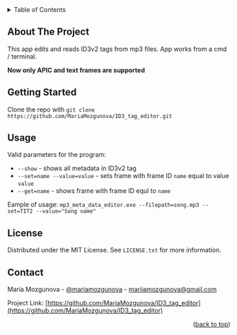 <div id="top"></div>

<!-- TABLE OF CONTENTS -->
<details>
  <summary>Table of Contents</summary>
  <ol>
    <li>
      <a href="#about-the-project">About The Project</a>
    </li>
    <li>
      <a href="#getting-started">Getting Started</a>
    </li>
    <li><a href="#usage">Usage</a></li>
    <li><a href="#license">License</a></li>
    <li><a href="#contact">Contact</a></li>
  </ol>
</details>



<!-- ABOUT THE PROJECT -->
## About The Project

This app edits and reads ID3v2 tags from mp3 files. App works from a cmd / terminal.

**Now only APIC and text frames are supported**



<!-- GETTING STARTED -->
## Getting Started

Clone the repo with `git clone https://github.com/MariaMozgunova/ID3_tag_editor.git`



<!-- USAGE EXAMPLES -->
## Usage

Valid parameters for the program:
* `--show` - shows all metadata in ID3v2 tag
* `--set=name --value=value` - sets frame with frame ID `name` equal to value `value`
* `--get=name` - shows frame with frame ID equl to `name`

Eample of usage: `mp3_meta_data_editor.exe --filepath=song.mp3 --set=TIT2 --value="Song name"`



<!-- LICENSE -->
## License

Distributed under the MIT License. See `LICENSE.txt` for more information.



<!-- CONTACT -->
## Contact

Maria Mozgunova - [@mariamozgunova](https://t.me/mariamozgunova) - mariiamozgunova@gmail.com

Project Link: [https://github.com/MariaMozgunova/ID3_tag_editor](https://github.com/MariaMozgunova/ID3_tag_editor)

<p align="right">(<a href="#top">back to top</a>)</p>

